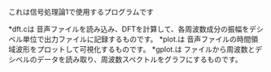 これは信号処理論1で使用するプログラムです

*dft.cは
音声ファイルを読み込み、DFTを計算して、各周波数成分の振幅をデシベル単位で出力ファイルに記録するものです。
*plot.は
音声ファイルの時間領域波形をプロットして可視化するものです。
*gplot.は
ファイルから周波数とデシベルのデータを読み取り、周波数スペクトルをグラフにするものです。

